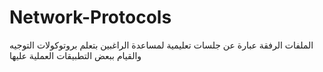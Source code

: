 # Network-Protocols
الملفات الرفقة عبارة عن جلسات تعليمية لمساعدة الراغبين بتعلم بروتوكولات التوجيه والقيام ببعض التطبيقات العملية عليها 
